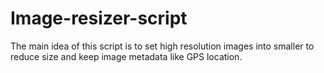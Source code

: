 # Image-resizer-script
The main idea of this script is to set high resolution images into smaller to reduce size and keep image metadata like GPS location.
